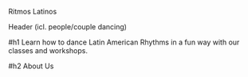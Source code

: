 Ritmos Latinos

Header (icl. people/couple dancing)

#h1 Learn how to dance Latin American Rhythms in a fun way with our classes and workshops.

#h2 About Us


